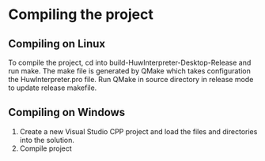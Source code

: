 # Compiling the project

## Compiling on Linux
To compile the project, cd into build-HuwInterpreter-Desktop-Release and run make. The make file is generated by QMake which takes configuration the HuwInterpreter.pro file. Run QMake in source directory in release mode to update release makefile.

## Compiling on Windows
1. Create a new Visual Studio CPP project and load the files and directories into the solution.
2. Compile project
